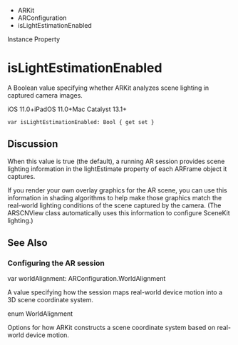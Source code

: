 

- ARKit
- ARConfiguration
-  isLightEstimationEnabled 

Instance Property

# isLightEstimationEnabled

A Boolean value specifying whether ARKit analyzes scene lighting in captured camera images.

iOS 11.0+iPadOS 11.0+Mac Catalyst 13.1+

``` source
var isLightEstimationEnabled: Bool { get set }
```

## Discussion

When this value is true (the default), a running AR session provides scene lighting information in the lightEstimate property of each ARFrame object it captures.

If you render your own overlay graphics for the AR scene, you can use this information in shading algorithms to help make those graphics match the real-world lighting conditions of the scene captured by the camera. (The ARSCNView class automatically uses this information to configure SceneKit lighting.)

## See Also

### Configuring the AR session

var worldAlignment: ARConfiguration.WorldAlignment

A value specifying how the session maps real-world device motion into a 3D scene coordinate system.

enum WorldAlignment

Options for how ARKit constructs a scene coordinate system based on real-world device motion.

